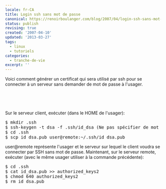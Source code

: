 ```yaml
---
locale: fr-CA
title: Login ssh sans mot de passe
canonical: https://renoirboulanger.com/blog/2007/04/login-ssh-sans-mot-de-passe/
status: publish
revising: true
created: '2007-04-10'
updated: '2013-03-27'
tags:
  - linux
  - tutoriels
categories:
  - tranche-de-vie
excerpt: ''
---
```


Voici comment générer un certificat qui sera utilisé par ssh pour se connecter à  un serveur sans demander de mot de passe à  l'usager.
<p class="code">&nbsp;</p>
<p class="codeContent">&nbsp;</p>

Sur le serveur client, exécuter (dans le HOME de l'usager):
<pre lang="bash">
$ mkdir .ssh
$ ssh-keygen -t dsa -f .ssh/id_dsa (Ne pas spécifier de mot de passe)
$ cd .ssh
$ scp id_dsa.pub user@remote:~/.ssh/id_dsa.pub</pre>
user@remote représente l'usager et le serveur sur lequel le client voudra se connecter par SSH sans mot de passe. Maintenant, sur le serveur remote, exécuter (avec le même usager utiliser à  la commande précédente):
<pre lang="bash">
$ cd .ssh
$ cat id_dsa.pub >> authorized_keys2
$ chmod 640 authorized_keys2
$ rm id_dsa.pub</pre>
